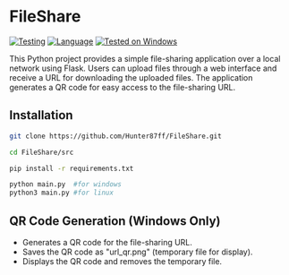 # FileShare 
[![Testing](https://github.com/Hunter87ff/FileShare/actions/workflows/python-app.yml/badge.svg)](https://github.com/Hunter87ff/FileShare/actions/workflows/python-app.yml)
[![Language](https://img.shields.io/badge/Language-Python-blue.svg)](https://www.python.org/)
[![Tested on Windows](https://img.shields.io/badge/Tested%20on-Windows|linux|Android-brightgreen.svg)](https://www.microsoft.com/windows/)

This Python project provides a simple file-sharing application over a local network using Flask. Users can upload files through a web interface and receive a URL for downloading the uploaded files. The application generates a QR code for easy access to the file-sharing URL.

## Installation 
```bash
git clone https://github.com/Hunter87ff/FileShare.git
```
```bash
cd FileShare/src
```
```bash
pip install -r requirements.txt
```
```bash
python main.py  #for windows
python3 main.py #for linux
```
## QR Code Generation (Windows Only)
- Generates a QR code for the file-sharing URL.
- Saves the QR code as "url_qr.png" (temporary file for display).
- Displays the QR code and removes the temporary file.

